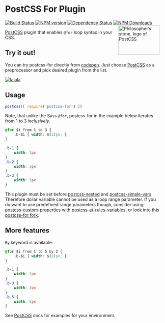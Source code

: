 # PostCSS For Plugin
[![Build Status](https://travis-ci.org/antyakushev/postcss-for.svg)][ci] 
[![NPM version](https://badge.fury.io/js/postcss-for.svg)][npm] 
[![Dependency Status](https://gemnasium.com/antyakushev/postcss-default-unit.svg)][deps]
[![NPM Downloads](https://img.shields.io/npm/dm/postcss-for.svg)](https://www.npmjs.org/package/postcss-for)
[
    <img align="right" width="135" height="95" src="http://postcss.github.io/postcss/logo-leftp.png" title="Philosopher’s stone, logo of PostCSS">
][PostCSS]

[PostCSS] plugin that enables `@for` loop syntax in your CSS.

## Try it out!

You can try postcss-for directly from [codepen]. 
Just choose [PostCSS] as a preprocessor and pick desired plugin from the list.

[
    ![lalala](https://raw.githubusercontent.com/antyakushev/postcss-for/9a8663762bdb65f94a054926e2eba3b0d8f89c68/resources/codepen.png)
][codepen]

## Usage

```js
postcss([ require('postcss-for') ])
```

Note, that unlike the Sass `@for`, postcss-for in the example below iterates from 1 to 3 *inclusively*.
```css
@for $i from 1 to 3 {
    .b-$i { width: $(i)px; }
}
```

```css
.b-1 {
    width: 1px
}
.b-2 {
    width: 2px
}
.b-3 {
    width: 3px
}
```

This plugin must be set before [postcss-nested] and [postcss-simple-vars]. 
Therefore dollar variable cannot be used as a loop range parameter.
If you do want to use predefined range parameters though, consider using [postcss-custom-properties] with [postcss-at-rules-variables], or look into this [postcss-for fork](https://github.com/xori/postcss-for).

## More features

`By` keyword is available:

```css
@for $i from 1 to 5 by 2 {
    .b-$i { width: $(i)px; }
}
```

```css
.b-1 {
    width: 1px
}
.b-3 {
    width: 3px
}
.b-5 {
    width: 5px
}
```



See [PostCSS] docs for examples for your environment.

[PostCSS]:                   https://github.com/postcss/postcss
[postcss-nested]:            https://github.com/postcss/postcss-nested
[postcss-simple-vars]:       https://github.com/postcss/postcss-simple-vars
[postcss-custom-properties]: https://github.com/postcss/postcss-custom-properties
[postcss-at-rules-variables]:https://github.com/GitScrum/postcss-at-rules-variables
[ci]:                        https://travis-ci.org/antyakushev/postcss-for
[deps]:                      https://gemnasium.com/antyakushev/postcss-for
[npm]:                       http://badge.fury.io/js/postcss-for
[codepen]:                   http://codepen.io/antyakushev/pen/oxOBEO
